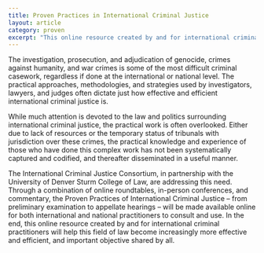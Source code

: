 ```yaml
---
title: Proven Practices in International Criminal Justice
layout: article
category: proven
excerpt: "This online resource created by and for international criminal practitioners will help this field of law become increasingly more effective and efficient, and important objective shared by all."
---
```

The investigation, prosecution, and adjudication of genocide, crimes against humanity, and war crimes is some of the most difficult criminal casework, regardless if done at the international or national level. The practical approaches, methodologies, and strategies used by investigators, lawyers, and judges often dictate just how effective and efficient international criminal justice is. 

While much attention is devoted to the law and politics surrounding international criminal justice, the practical work is often overlooked. Either due to lack of resources or the temporary status of tribunals with jurisdiction over these crimes, the practical knowledge and experience of those who have done this complex work has not been systematically captured and codified, and thereafter disseminated in a useful manner. 

The International Criminal Justice Consortium, in partnership with the University of Denver Sturm College of Law, are addressing this need. Through a combination of online roundtables, in-person conferences, and commentary, the Proven Practices of International Criminal Justice – from preliminary examination to appellate hearings – will be made available online for both international and national practitioners to consult and use. In the end, this online resource created by and for international criminal practitioners will help this field of law become increasingly more effective and efficient, and important objective shared by all. 
